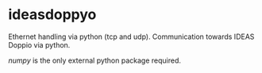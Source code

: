# ideasdoppyo
Ethernet handling via python (tcp and udp). Communication towards IDEAS Doppio via python.

_numpy_ is the only external python package required.
